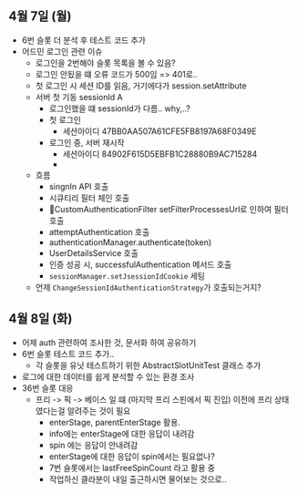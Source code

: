 
## 4월 7일 (월)

- 6번 슬롯 더 분석 후 테스트 코드 추가
- 어드민 로그인 관련 이슈
	- 로그인을 2번해야 슬롯 목록을 볼 수 있음?
	- 로그인 안됬을 떄 오류 코드가 500임 => 401로..
	- 첫 로그인 시 세션 ID를 읽음, 거기에다가 session.setAttribute
	- 서버 첫 기동 sessionId A
		- 로그인했을 떄 sessionId가 다름.. why,..?
		- 첫 로그인
			- 세션아이디 47BB0AA507A61CFE5FB8197A68F0349E
		- 로그인 중, 서버 재시작
			- 세션아이디 84902F615D5EBFB1C28880B9AC715284
			- 
	- 흐름
		- singnIn API 호출
		- 시큐티리 필터 체인 호출
		- CustomAuthenticationFilter setFilterProcessesUrl로 인하여 필터 호출
		- attemptAuthentication 호출
		- authenticationManager.authenticate(token)
		- UserDetailsService 호출
		- 인증 성공 시, successfulAuthentication 메서드 호출
		- `sessionManager.setJsessionIdCookie` 세팅
	- 언제 `ChangeSessionIdAuthenticationStrategy`가 호출되는거지?


## 4월 8일 (화)

- 어제 auth 관련하여 조사한 것, 문서화 하여 공유하기
- 6번 슬롯 테스트 코드 추가..
	- 각 슬롯을 유닛 테스트하기 위한 AbstractSlotUnitTest 클래스 추가
- 로그에 대한 데이터를 쉽게 분석할 수 있는 환경 조사
- 36번 슬롯 대응
	- 프리 -> 픽 -> 베이스 일 떄 (마지막 프리 스핀에서 픽 진입) 이전에 프리 상태였다는걸 알려주는 것이 필요
		- enterStage, parentEnterStage 활용.
		- info에는 enterStage에 대한 응답이 내려감
		- spin 에는 응답이 안내려감
		- enterStage에 대한 응답이 spin에서는 필요없나?
		- 7번 슬롯에서는 lastFreeSpinCount 라고 활용 중
		- 작업하신 클라분이 내일 출근하시면 물어보는 것으로..